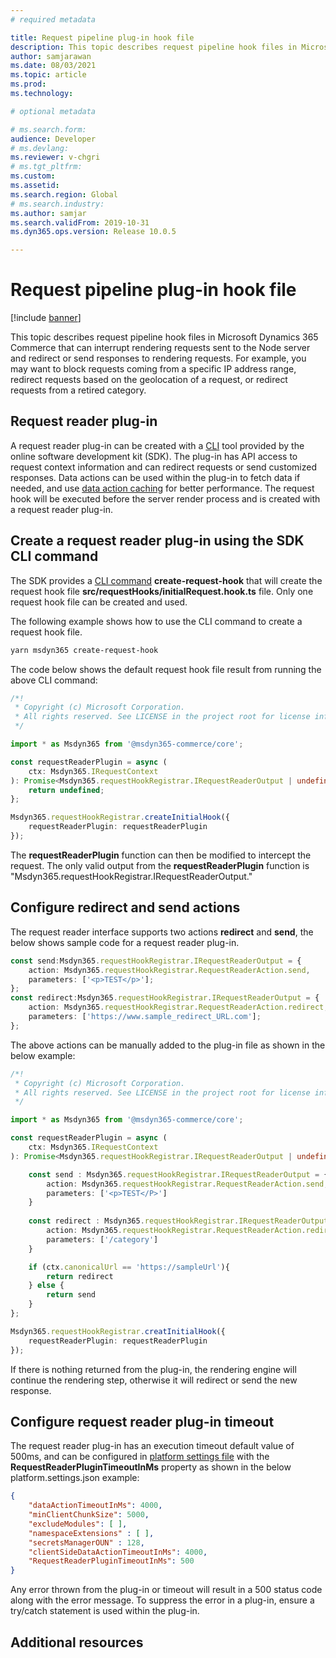 ```yaml
---
# required metadata

title: Request pipeline plug-in hook file
description: This topic describes request pipeline hook files in Microsoft Dynamics 365 Commerce that can interrupt rendering requests sent to the Node server and redirect or send responses to rendering requests. 
author: samjarawan
ms.date: 08/03/2021
ms.topic: article
ms.prod: 
ms.technology: 

# optional metadata

# ms.search.form: 
audience: Developer
# ms.devlang: 
ms.reviewer: v-chgri
# ms.tgt_pltfrm: 
ms.custom: 
ms.assetid: 
ms.search.region: Global
# ms.search.industry: 
ms.author: samjar
ms.search.validFrom: 2019-10-31
ms.dyn365.ops.version: Release 10.0.5

---
```


# Request pipeline plug-in hook file

[!include [banner](../includes/banner.md)]

This topic describes request pipeline hook files in Microsoft Dynamics 365 Commerce that can interrupt rendering requests sent to the Node server and redirect or send responses to rendering requests. For example, you may want to block requests coming from a specific IP address range, redirect requests based on the geolocation of a request, or redirect requests from a retired category. 

## Request reader plug-in

A request reader plug-in can be created with a [CLI](cli-command-reference) tool provided by the online software development kit (SDK). The plug-in has API access to request context information and can redirect requests or send customized responses. Data actions can be used within the plug-in to fetch data if needed, and use [data action caching](data-action-cache-settings.md) for better performance. The request hook will be executed before the server render process and is created with a request reader plug-in.

## Create a request reader plug-in using the SDK CLI command

The SDK provides a [CLI command](cli-command-reference) **create-request-hook** that will create the request hook file **src/requestHooks/initialRequest.hook.ts** file. Only one request hook file can be created and used.  

The following example shows how to use the CLI command to create a request hook file.

```bash
yarn msdyn365 create-request-hook
```

The code below shows the default request hook file result from running the above CLI command:
```ts
/*!
 * Copyright (c) Microsoft Corporation.
 * All rights reserved. See LICENSE in the project root for license information.
 */

import * as Msdyn365 from '@msdyn365-commerce/core';

const requestReaderPlugin = async (
    ctx: Msdyn365.IRequestContext
): Promise<Msdyn365.requestHookRegistrar.IRequestReaderOutput | undefined> => {
    return undefined;
};

Msdyn365.requestHookRegistrar.createInitialHook({
    requestReaderPlugin: requestReaderPlugin
});
```

The **requestReaderPlugin** function can then be modified to intercept the request. The only valid output from the **requestReaderPlugin** function is "Msdyn365.requestHookRegistrar.IRequestReaderOutput."

## Configure redirect and send actions

The request reader interface supports two actions **redirect** and **send**, the below shows sample code for a request reader plug-in.

```ts
const send:Msdyn365.requestHookRegistrar.IRequestReaderOutput = {
    action: Msdyn365.requestHookRegistrar.RequestReaderAction.send,
    parameters: ['<p>TEST</p>'];
};
const redirect:Msdyn365.requestHookRegistrar.IRequestReaderOutput = {
    action: Msdyn365.requestHookRegistrar.RequestReaderAction.redirect,
    parameters: ['https://www.sample_redirect_URL.com'];
};
```
The above actions can be manually added to the plug-in file as shown in the below example:

```ts
/*!
 * Copyright (c) Microsoft Corporation.
 * All rights reserved. See LICENSE in the project root for license information.
 */

import * as Msdyn365 from '@msdyn365-commerce/core';

const requestReaderPlugin = async (
    ctx: Msdyn365.IRequestContext
): Promise<Msdyn365.requestHookRegistrar.IRequestReaderOutput | undefined> => {

    const send : Msdyn365.requestHookRegistrar.IRequestReaderOutput = {
        action: Msdyn365.requestHookRegistrar.RequestReaderAction.send,
        parameters: ['<p>TEST</P>']
    }
    
    const redirect : Msdyn365.requestHookRegistrar.IRequestReaderOutput = {
        action: Msdyn365.requestHookRegistrar.RequestReaderAction.redirect,
        parameters: ['/category']
    }

    if (ctx.canonicalUrl == 'https://sampleUrl'){
        return redirect
    } else {
        return send
    }
};

Msdyn365.requestHookRegistrar.creatInitialHook({
    requestReaderPlugin: requestReaderPlugin
});
```

If there is nothing returned from the plug-in, the rendering engine will continue the rendering step, otherwise it will redirect or send the new response.

## Configure request reader plug-in timeout

The request reader plug-in has an execution timeout default value of 500ms, and can be configured in [platform settings file](platform-settings.md) with the **RequestReaderPluginTimeoutInMs** property as shown in the below platform.settings.json example:

```json
{
    "dataActionTimeoutInMs": 4000,
    "minClientChunkSize": 5000,
    "excludeModules": [ ],
    "namespaceExtensions" : [ ],
    "secretsManagerOUN" : 128,
    "clientSideDataActionTimeoutInMs": 4000,
    "RequestReaderPluginTimeoutInMs": 500
}
```
 
Any error thrown from the plug-in or timeout will result in a 500 status code along with the error message. To suppress the error in a plug-in, ensure a try/catch statement is used within the plug-in. 

## Additional resources




